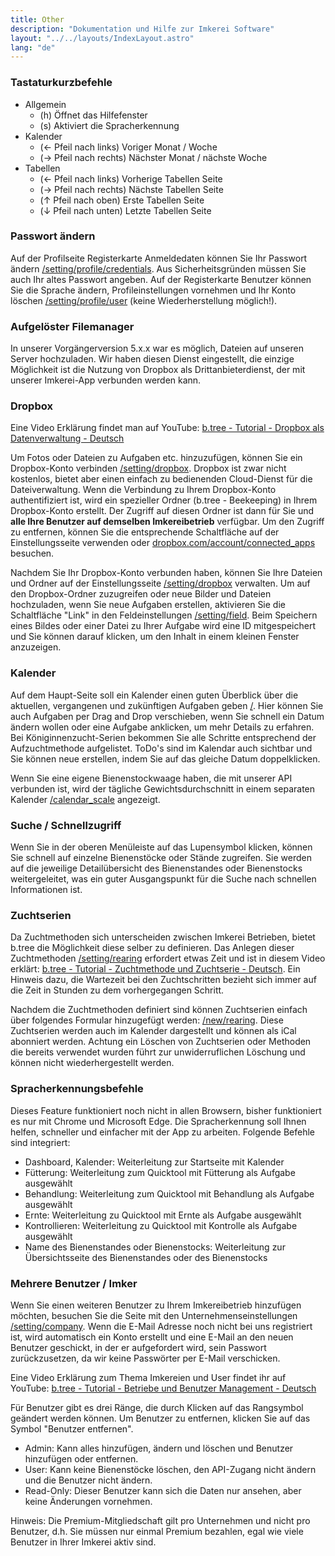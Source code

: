 ```yaml
---
title: Other
description: "Dokumentation und Hilfe zur Imkerei Software"
layout: "../../layouts/IndexLayout.astro"
lang: "de"
---
```


### Tastaturkurzbefehle

- Allgemein
  - (h) Öffnet das Hilfefenster
  - (s) Aktiviert die Spracherkennung
- Kalender
  - (← Pfeil nach links) Voriger Monat / Woche
  - (→ Pfeil nach rechts) Nächster Monat / nächste Woche
- Tabellen
  - (← Pfeil nach links) Vorherige Tabellen Seite
  - (→ Pfeil nach rechts) Nächste Tabellen Seite
  - (↑ Pfeil nach oben) Erste Tabellen Seite
  - (↓ Pfeil nach unten) Letzte Tabellen Seite

### Passwort ändern

Auf der Profilseite Registerkarte Anmeldedaten können Sie Ihr Passwort ändern [/setting/profile/credentials](https://app.btree.at/setting/profile/credentials). Aus Sicherheitsgründen müssen Sie auch Ihr altes Passwort angeben. Auf der Registerkarte Benutzer können Sie die Sprache ändern, Profileinstellungen vornehmen und Ihr Konto löschen [/setting/profile/user](https://app.btree.at/setting/profile/user) (keine Wiederherstellung möglich!).

### Aufgelöster Filemanager

In unserer Vorgängerversion 5.x.x war es möglich, Dateien auf unseren Server hochzuladen. Wir haben diesen Dienst eingestellt, die einzige Möglichkeit ist die Nutzung von Dropbox als Drittanbieterdienst, der mit unserer Imkerei-App verbunden werden kann.

### Dropbox

Eine Video Erklärung findet man auf YouTube: [b.tree - Tutorial - Dropbox als Datenverwaltung - Deutsch](https://youtu.be/1-GgEi5Pjek)

Um Fotos oder Dateien zu Aufgaben etc. hinzuzufügen, können Sie ein Dropbox-Konto verbinden [/setting/dropbox](https://app.btree.at/setting/dropbox). Dropbox ist zwar nicht kostenlos, bietet aber einen einfach zu bedienenden Cloud-Dienst für die Dateiverwaltung. Wenn die Verbindung zu Ihrem Dropbox-Konto authentifiziert ist, wird ein spezieller Ordner (b.tree - Beekeeping) in Ihrem Dropbox-Konto erstellt. Der Zugriff auf diesen Ordner ist dann für Sie und **alle Ihre Benutzer auf demselben Imkereibetrieb** verfügbar. Um den Zugriff zu entfernen, können Sie die entsprechende Schaltfläche auf der Einstellungsseite verwenden oder [dropbox.com/account/connected_apps](https://www.dropbox.com/account/connected_apps) besuchen.

Nachdem Sie Ihr Dropbox-Konto verbunden haben, können Sie Ihre Dateien und Ordner auf der Einstellungsseite [/setting/dropbox](https://app.btree.at/setting/dropbox) verwalten. Um auf den Dropbox-Ordner zuzugreifen oder neue Bilder und Dateien hochzuladen, wenn Sie neue Aufgaben erstellen, aktivieren Sie die Schaltfläche "Link" in den Feldeinstellungen [/setting/field](https://app.btree.at/setting/field). Beim Speichern eines Bildes oder einer Datei zu Ihrer Aufgabe wird eine ID mitgespeichert und Sie können darauf klicken, um den Inhalt in einem kleinen Fenster anzuzeigen.

### Kalender

Auf dem Haupt-Seite soll ein Kalender einen guten Überblick über die aktuellen, vergangenen und zukünftigen Aufgaben geben [/](https://app.btree.at/). Hier können Sie auch Aufgaben per Drag and Drop verschieben, wenn Sie schnell ein Datum ändern wollen oder eine Aufgabe anklicken, um mehr Details zu erfahren. Bei Königinnenzucht-Serien bekommen Sie alle Schritte entsprechend der Aufzuchtmethode aufgelistet. ToDo's sind im Kalendar auch sichtbar und Sie können neue erstellen, indem Sie auf das gleiche Datum doppelklicken.

Wenn Sie eine eigene Bienenstockwaage haben, die mit unserer API verbunden ist, wird der tägliche Gewichtsdurchschnitt in einem separaten Kalender [/calendar_scale](https://app.btree.at/calendar_scale) angezeigt.

### Suche / Schnellzugriff

Wenn Sie in der oberen Menüleiste auf das Lupensymbol klicken, können Sie schnell auf einzelne Bienenstöcke oder Stände zugreifen. Sie werden auf die jeweilige Detailübersicht des Bienenstandes oder Bienenstocks weitergeleitet, was ein guter Ausgangspunkt für die Suche nach schnellen Informationen ist.

### Zuchtserien

Da Zuchtmethoden sich unterscheiden zwischen Imkerei Betrieben, bietet b.tree die Möglichkeit diese selber zu definieren. Das Anlegen dieser Zuchtmethoden [/setting/rearing](https://app.btree.at/setting/rearing) erfordert etwas Zeit und ist in diesem Video erklärt: [b.tree - Tutorial - Zuchtmethode und Zuchtserie - Deutsch](https://youtu.be/R47P79QtQag). Ein Hinweis dazu, die Wartezeit bei den Zuchtschritten bezieht sich immer auf die Zeit in Stunden zu dem vorhergegangen Schritt.

Nachdem die Zuchtmethoden definiert sind können Zuchtserien einfach über folgendes Formular hinzugefügt werden: [/new/rearing](https://app.btree.at/new/rearing). Diese Zuchtserien werden auch im Kalender dargestellt und können als iCal abonniert werden. Achtung ein Löschen von Zuchtserien oder Methoden die bereits verwendet wurden führt zur unwiderruflichen Löschung und können nicht wiederhergestellt werden.

### Spracherkennungsbefehle

Dieses Feature funktioniert noch nicht in allen Browsern, bisher funktioniert es nur mit Chrome und Microsoft Edge. Die Spracherkennung soll Ihnen helfen, schneller und einfacher mit der App zu arbeiten. Folgende Befehle sind integriert:

- Dashboard, Kalender: Weiterleitung zur Startseite mit Kalender
- Fütterung: Weiterleitung zum Quicktool mit Fütterung als Aufgabe ausgewählt
- Behandlung: Weiterleitung zum Quicktool mit Behandlung als Aufgabe ausgewählt
- Ernte: Weiterleitung zu Quicktool mit Ernte als Aufgabe ausgewählt
- Kontrollieren: Weiterleitung zu Quicktool mit Kontrolle als Aufgabe ausgewählt
- Name des Bienenstandes oder Bienenstocks: Weiterleitung zur Übersichtsseite des Bienenstandes oder des Bienenstocks

### Mehrere Benutzer / Imker

Wenn Sie einen weiteren Benutzer zu Ihrem Imkereibetrieb hinzufügen möchten, besuchen Sie die Seite mit den Unternehmenseinstellungen [/setting/company](https://app.btree.at/setting/company). Wenn die E-Mail Adresse noch nicht bei uns registriert ist, wird automatisch ein Konto erstellt und eine E-Mail an den neuen Benutzer geschickt, in der er aufgefordert wird, sein Passwort zurückzusetzen, da wir keine Passwörter per E-Mail verschicken.

Eine Video Erklärung zum Thema Imkereien und User findet ihr auf YouTube: [b.tree - Tutorial - Betriebe und Benutzer Management - Deutsch](https://youtu.be/SEmuh3b8UXk)

Für Benutzer gibt es drei Ränge, die durch Klicken auf das Rangsymbol geändert werden können. Um Benutzer zu entfernen, klicken Sie auf das Symbol "Benutzer entfernen".

- Admin: Kann alles hinzufügen, ändern und löschen und Benutzer hinzufügen oder entfernen.
- User: Kann keine Bienenstöcke löschen, den API-Zugang nicht ändern und die Benutzer nicht ändern.
- Read-Only: Dieser Benutzer kann sich die Daten nur ansehen, aber keine Änderungen vornehmen.

Hinweis: Die Premium-Mitgliedschaft gilt pro Unternehmen und nicht pro Benutzer, d.h. Sie müssen nur einmal Premium bezahlen, egal wie viele Benutzer in Ihrer Imkerei aktiv sind.

